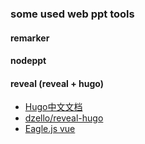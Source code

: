 ### some used web ppt tools

#### remarker

#### nodeppt

#### reveal (reveal + hugo)

- [Hugo中文文档](https://www.gohugo.org/)
- [dzello/reveal-hugo](https://github.com/dzello/reveal-hugo)
- [Eagle.js vue](https://zulko.github.io/eaglejs-demo/#/)

####